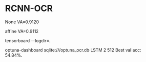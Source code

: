 # RCNN-OCR


None VA=0.9120

affine VA=0.9112

tensorboard --logdir=.


optuna-dashboard sqlite:///optuna_ocr.db
LSTM 2 512 Best val acc: 54.84%.